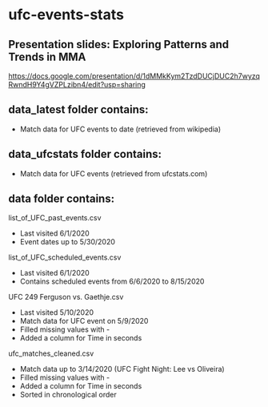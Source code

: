 # ufc-events-stats

## Presentation slides: Exploring Patterns and Trends in MMA
https://docs.google.com/presentation/d/1dMMkKym2TzdDUCjDUC2h7wyzqRwndH9Y4gVZPLzibn4/edit?usp=sharing

## data_latest folder contains:

- Match data for UFC events to date (retrieved from wikipedia)

## data_ufcstats folder contains:

- Match data for UFC events (retrieved from ufcstats.com)

## data folder contains:

list_of_UFC_past_events.csv
- Last visited 6/1/2020
- Event dates up to 5/30/2020

list_of_UFC_scheduled_events.csv
- Last visited 6/1/2020
- Contains scheduled events from 6/6/2020 to 8/15/2020

UFC 249 Ferguson vs. Gaethje.csv	
- Last visited 5/10/2020
- Match data for UFC event on 5/9/2020
- Filled missing values with -
- Added a column for Time in seconds

ufc_matches_cleaned.csv
- Match data up to 3/14/2020 (UFC Fight Night: Lee vs Oliveira)
- Filled missing values with -
- Added a column for Time in seconds
- Sorted in chronological order
